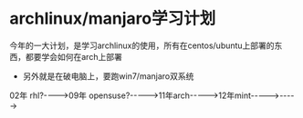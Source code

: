 # archlinux/manjaro学习计划
今年的一大计划，是学习archlinux的使用，所有在centos/ubuntu上部署的东西，都要学会如何在arch上部署

* 另外就是在破电脑上，要跑win7/manjaro双系统

02年 rhl?---->09年 opensuse?----->11年arch----->12年mint----->----->